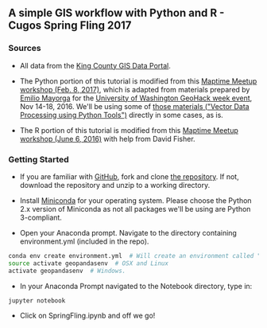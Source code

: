 ## A simple GIS workflow with Python and R - Cugos Spring Fling 2017

### Sources

* All data from the [King County GIS Data Portal](http://www5.kingcounty.gov/gisdataportal/).

* The Python portion of this tutorial is modified from this [Maptime Meetup workshop (Feb. 8, 2017)](https://www.meetup.com/MaptimeSEA/), which is adapted from materials prepared by [Emilio Mayorga](https://github.com/emiliom/) for the [University of Washington GeoHack week event](https://geohackweek.github.io), Nov 14-18, 2016. We'll be using some of [those materials ("Vector Data Processing using Python Tools")](https://geohackweek.github.io/vector/) directly in some cases, as is.

* The R portion of this tutorial is modified from this [Maptime Meetup workshop (June 6, 2016)](http://maptimesea.github.io/2016/06/01/R.html) with help from David Fisher.

### Getting Started

* If you are familiar with [GitHub](http://www.github.com), fork and clone [the repository](https://github.com/christyheaton/Cugos_SpringFling_2017). If not, download the repository and unzip to a working directory.

* Install [Miniconda](https://conda.io/miniconda.html) for your operating system. Please choose the Python 2.x version of Miniconda as not all packages we'll be using are Python 3-compliant.

* Open your Anaconda prompt. Navigate to the directory containing environment.yml (included in the repo).

```bash
conda env create environment.yml  # Will create an environment called "geopandasenv"
source activate geopandasenv  # OSX and Linux
activate geopandasenv  # Windows.
```

* In your Anaconda Prompt navigated to the Notebook directory, type in:

```bash
jupyter notebook
```

* Click on SpringFling.ipynb and off we go!
